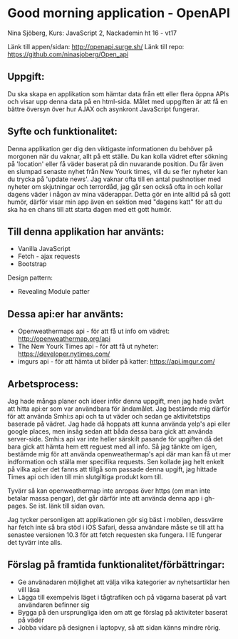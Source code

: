 # Good morning application - OpenAPI

Nina Sjöberg,
Kurs: JavaScript 2, Nackademin ht 16 - vt17


Länk till appen/sidan: http://openapi.surge.sh/
Länk till repo: https://github.com/ninasjoberg/Open_api

## Uppgift:

Du ska skapa en applikation som hämtar data från ett eller flera öppna APIs och visar upp denna data på en html-sida. Målet med uppgiften är att få en bättre översyn över hur AJAX och asynkront JavaScript fungerar.



## Syfte och funktionalitet: 

Denna applikation ger dig den viktigaste informationen du behöver på morgonen när du vaknar, allt på ett ställe. Du kan kolla vädret efter sökning på 'location' eller få väder baserat på din nuvarande position. Du får även en slumpad senaste nyhet från New Yourk times, vill du se fler nyheter kan du trycka på 'update news'. Jag vaknar ofta till en antal pushnotiser med nyheter om skjutningar och terrordåd, jag går sen också ofta in och kollar dagens väder i någon av mina väderappar. Detta gör en inte alltid på så gott humör, därför visar min app även en sektion med "dagens katt" för att du ska ha en chans till att starta dagen med ett gott humör. 

## Till denna applikation har använts:

- Vanilla JavaScript
- Fetch - ajax requests
- Bootstrap 

Design pattern: 
- Revealing Module patter

## Dessa api:er har använts:

- Openweathermaps api - för att få ut info om vädret: http://openweathermap.org/api
- The New Yourk Times api -  för att få ut nyheter: https://developer.nytimes.com/
- imgurs api - för att hämta ut bilder på katter: https://api.imgur.com/

## Arbetsprocess:

Jag hade många planer och ideer inför denna uppgift, men jag hade svårt att hitta api:er som var användbara för ändamålet. Jag bestämde mig därför för att använda Smhi:s api och ta ut väder och sedan ge aktivitetstips baserade på vädret. Jag hade då hoppats att kunna använda yelp's api eller google places, men insåg sedan att båda dessa bara gick att använda server-side. Smhi:s api var inte heller särskilt pasande för upgiften då det bara gick att hämta hem ett reguest med all info. Så jag tänkte om igen, bestämde mig för att använda openweathermap's api där man kan få ut mer indformation och ställa mer specifika requests. Sen kollade jag helt enkelt på vilka api:er det fanns att tillgå som passade denna upgift, jag hittade Times api och iden till min slutgiltiga produkt kom till. 

Tyvärr så kan openweathermap inte anropas över https (om man inte betalar massa pengar), det går därför inte att använda denna app i gh-pages. Se ist. länk till sidan ovan. 

Jag tycker personligen att applikationen gör sig bäst i mobilen, dessvärre har fetch inte så bra stöd i iOS Safari, dessa användare måste se till att ha senastee versionen 10.3 för att fetch requesten ska fungera. I IE fungerar det tyvärr inte alls. 

## Förslag på framtida funktionalitet/förbättringar:

- Ge använadaren möjlighet att välja vilka kategorier av nyhetsartiklar hen vill läsa
- Lägga till exempelvis läget i tågtrafiken och på vägarna baserat på vart användaren befinner sig
- Bygga på den ursprungliga iden om att ge förslag på aktiviteter baserat på väder
- Jobba vidare på designen i laptopvy, så att sidan känns mindre rörig. 

